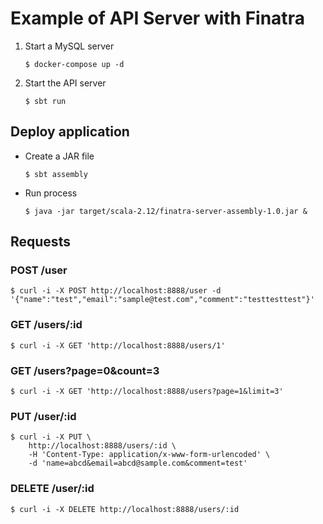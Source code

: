 # Example of API Server with Finatra

1. Start a MySQL server  
    ```
    $ docker-compose up -d    
    ```

2. Start the API server

    ``` 
    $ sbt run
    ```
    
## Deploy application
* Create a JAR file

    ```
    $ sbt assembly
    
    ```

* Run process
    
    ```
    $ java -jar target/scala-2.12/finatra-server-assembly-1.0.jar &
    ```    

## Requests     

### POST /user

```
$ curl -i -X POST http://localhost:8888/user -d '{"name":"test","email":"sample@test.com","comment":"testtesttest"}'
```

### GET /users/:id

```
$ curl -i -X GET 'http://localhost:8888/users/1'
```

### GET /users?page=0&count=3

```
$ curl -i -X GET 'http://localhost:8888/users?page=1&limit=3'
```

### PUT /user/:id

```
$ curl -i -X PUT \
    http://localhost:8888/users/:id \
    -H 'Content-Type: application/x-www-form-urlencoded' \
    -d 'name=abcd&email=abcd@sample.com&comment=test'
```

### DELETE /user/:id

```
$ curl -i -X DELETE http://localhost:8888/users/:id
```
